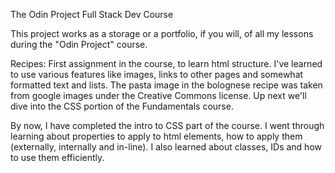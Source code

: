 The Odin Project Full Stack Dev Course

This project works as a storage or a portfolio, if you will, of all my lessons during the "Odin Project" course.

Recipes: First assignment in the course, to learn html structure. I've learned to use various features like images, links to other pages and somewhat formatted text and lists.
         The pasta image in the bolognese recipe was taken from google images under the Creative Commons license.
         Up next we'll dive into the CSS portion of the Fundamentals course.

By now, I have completed the intro to CSS part of the course. I went through learning about properties to apply to html elements, how to apply them (externally, internally and in-line). I also learned about classes, IDs and how to use them efficiently.
